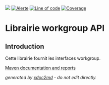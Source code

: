 ![](https://dev.lutece.paris.fr/jenkins/buildStatus/icon?job=library-workgroup-api-deploy)
[![Alerte](https://dev.lutece.paris.fr/sonar/api/project_badges/measure?project=fr.paris.lutece.plugins%3Alibrary-workgroup-api&metric=alert_status)](https://dev.lutece.paris.fr/sonar/dashboard?id=fr.paris.lutece.plugins%3Alibrary-workgroup-api)
[![Line of code](https://dev.lutece.paris.fr/sonar/api/project_badges/measure?project=fr.paris.lutece.plugins%3Alibrary-workgroup-api&metric=ncloc)](https://dev.lutece.paris.fr/sonar/dashboard?id=fr.paris.lutece.plugins%3Alibrary-workgroup-api)
[![Coverage](https://dev.lutece.paris.fr/sonar/api/project_badges/measure?project=fr.paris.lutece.plugins%3Alibrary-workgroup-api&metric=coverage)](https://dev.lutece.paris.fr/sonar/dashboard?id=fr.paris.lutece.plugins%3Alibrary-workgroup-api)

# Librairie workgroup API

## Introduction

Cette librairie fournit les interfaces workgroup.


[Maven documentation and reports](https://dev.lutece.paris.fr/plugins/library-workgroup-api/)



 *generated by [xdoc2md](https://github.com/lutece-platform/tools-maven-xdoc2md-plugin) - do not edit directly.*